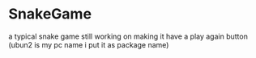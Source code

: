 # SnakeGame
a typical snake game still working on making it have a play again button
(ubun2 is my pc name i put it as package name)

